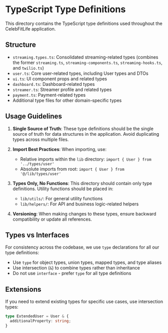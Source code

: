 # TypeScript Type Definitions

This directory contains the TypeScript type definitions used throughout the CelebFitLife application.

## Structure

- `streaming.types.ts`: Consolidated streaming-related types (combines the former `streaming.ts`, `streaming-components.ts`, `streaming-hooks.ts`, and `twilio.ts`)
- `user.ts`: Core user-related types, including User types and DTOs
- `ui.ts`: UI component props and related types
- `dashboard.ts`: Dashboard-related types
- `streamer.ts`: Streamer profile and related types
- `payment.ts`: Payment-related types
- Additional type files for other domain-specific types

## Usage Guidelines

1. **Single Source of Truth**: These type definitions should be the single source of truth for data structures in the application. Avoid duplicating types across multiple files.

2. **Import Best Practices**: When importing, use:
   - Relative imports within the `lib` directory: `import { User } from '../types/user'`
   - Absolute imports from root: `import { User } from '@/lib/types/user'`

3. **Types Only, No Functions**: This directory should contain only type definitions. Utility functions should be placed in:
   - `lib/utils/`: For general utility functions
   - `lib/helpers/`: For API and business logic-related helpers

4. **Versioning**: When making changes to these types, ensure backward compatibility or update all references.

## Types vs Interfaces

For consistency across the codebase, we use `type` declarations for all our type definitions:

- Use `type` for object types, union types, mapped types, and type aliases
- Use intersection (`&`) to combine types rather than inheritance
- Do not use `interface` - prefer `type` for all type definitions

## Extensions

If you need to extend existing types for specific use cases, use intersection types:

```typescript
type ExtendedUser = User & {
  additionalProperty: string;
}
``` 